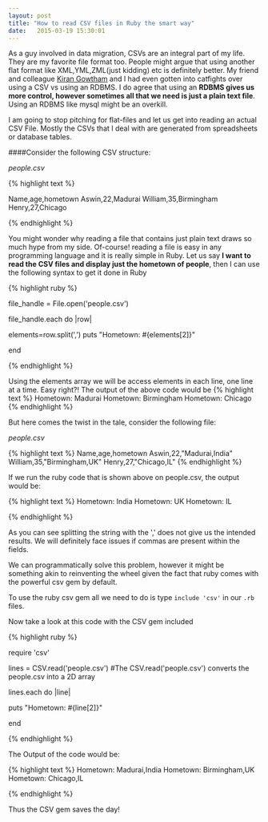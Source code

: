 ```yaml
---
layout: post
title: "How to read CSV files in Ruby the smart way"
date:   2015-03-19 15:30:01
---
```


As a guy involved in data migration, CSVs are an integral part of my life. They are my favorite file format too. People might argue that using another flat format like XML,YML,ZML(just kidding) etc is definitely better. My friend and colleague [Kiran Gowtham](https://in.linkedin.com/pub/kiran-gowtham/20/a84/144/en) and I had even gotten into catfights over using a CSV vs using an RDBMS. I do agree that using an **RDBMS gives us more control, however sometimes all that we need is just a plain text file**. Using an RDBMS like mysql might be an overkill.


I am going to stop pitching for flat-files and let us get into reading an actual CSV File. Mostly the CSVs that I deal with are generated from spreadsheets or database tables.


####Consider the following CSV structure:

  _people.csv_

{% highlight text  %}

Name,age,hometown
Aswin,22,Madurai
William,35,Birmingham
Henry,27,Chicago

{% endhighlight %}


You might wonder why reading a file that contains just plain text draws so much hype from my side. Of-course! reading a file is easy in any programming language and it is really simple in Ruby. Let us say **I want to read the CSV files and display just the hometown of people**, then I can use the following syntax to get it done in Ruby

{% highlight ruby  %}

file_handle = File.open('people.csv')

file_handle.each do |row|

  elements=row.split(',')
  puts "Hometown: #{elements[2]}"


end

{% endhighlight %}


Using the elements array we will be access elements in each line, one line at a time. Easy right?! The output of the above code would be
{% highlight text  %}
Hometown: Madurai
Hometown: Birmingham
Hometown: Chicago
{% endhighlight %}


But here comes the twist in the tale, consider the following file:

_people.csv_

{% highlight text  %}
Name,age,hometown
Aswin,22,"Madurai,India"
William,35,"Birmingham,UK"
Henry,27,"Chicago,IL"
{% endhighlight %}


If we run the ruby code that is shown above on people.csv, the output would be:

{% highlight text  %}
Hometown: India
Hometown: UK
Hometown: IL

{% endhighlight %}

As you can see splitting the string with the ',' does not give us the intended results. We will definitely face issues if commas are present within the fields.

We can programmatically solve this problem, however it might be something akin to reinventing the wheel given the fact that ruby comes with the powerful csv gem by default.

To use the ruby csv gem all we need to do is type ``` include 'csv' ``` in our ```.rb``` files.

Now take a look at this code with the CSV gem included


{% highlight ruby %}

require 'csv'

lines = CSV.read('people.csv')
#The CSV.read('people.csv') converts the people.csv into a 2D array

lines.each do |line|

  puts "Hometown: #{line[2]}"

end

{% endhighlight %}


The Output of the code would be:

{% highlight text  %}
Hometown: Madurai,India
Hometown: Birmingham,UK
Hometown: Chicago,IL

{% endhighlight %}


Thus the CSV gem saves the day!
